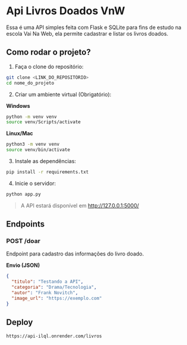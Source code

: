 # Api Livros Doados VnW

Essa é uma API simples feita com Flask e SQLite para fins de estudo na escola Vai Na Web, ela permite cadastrar e listar os livros doados.

## Como rodar o projeto?

1. Faça o clone do repositório:

```bash
git clone <LINK_DO_REPOSITÓRIO>
cd nome_do_projeto
```

2. Criar um ambiente virtual (Obrigatório):

**Windows**

```bash
python -m venv venv
source venv/Scripts/activate
```

**Linux/Mac**

```bash
python3 -m venv venv
source venv/bin/activate
```

3. Instale as dependências:

```bash
pip install -r requirements.txt
```

4. Inicie o servidor:

```bash
python app.py
```

> A API estará disponível em http://127.0.0.1:5000/

## Endpoints

### POST /doar

Endpoint para cadastro das informações do livro doado.

**Envio (JSON)**

```json
{
  "titulo": "Testando a API",
  "categoria": "Drama/Tecnologia",
  "autor": "Frank Novitch",
  "image_url": "https://exemplo.com"
}
```

## Deploy
```bash
https://api-ilql.onrender.com/livros
```
